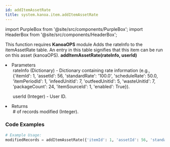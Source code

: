 ```yaml
---
id: addItemAssetRate
title: system.kanoa.item.addItemAssetRate
---
```


import PurpleBox from '@site/src/components/PurpleBox';
import HeaderBox from '@site/src/components/HeaderBox';

<PurpleBox>This function requires <b>KanoaOPS</b> module</PurpleBox>
<HeaderBox header="Description">Adds the rateInfo to the itemAssetRate table. An entry in this table signifies that this item can be run on this asset (kanoaOPS).</HeaderBox>
<HeaderBox header="Syntax">
    <b>addItemAssetRate(rateInfo, userId)</b>
    <li>Parameters <br />
        <ul>rateInfo (Dictionary) - Dictionary containing rate information (e.g., &#123;'itemId': 1, 'assetId': 56, 'standardRate': '100.0', 'scheduleRate': 50.0, 'itemPeriodId': 1, 'infeedUnitId': 7, 'outfeedUnitId': 5, 'wasteUnitId': 7, 'packageCount': 24, 'itemSourceId': 1, 'enabled': True}).</ul>
        <ul>userId (Integer) - User ID.</ul>
    </li>
    <li>Returns <br />
        <ul># of records modified (Integer).</ul>
    </li>
</HeaderBox>

### Code Examples

```python
# Example Usage:
modifiedRecords = addItemAssetRate({'itemId': 1, 'assetId': 56, 'standardRate': '100.0', 'scheduleRate': 50.0, 'itemPeriodId': 1, 'infeedUnitId': 7, 'outfeedUnitId': 5, 'wasteUnitId': 7, 'packageCount': 24, 'itemSourceId': 1, 'enabled': True}, 123)
